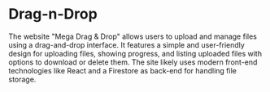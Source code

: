 # Drag-n-Drop
The website "Mega Drag & Drop" allows users to upload and manage files using a drag-and-drop interface. It features a simple and user-friendly design for uploading files, showing progress, and listing uploaded files with options to download or delete them. 
The site likely uses modern front-end technologies like React and a Firestore as back-end for handling file storage.
